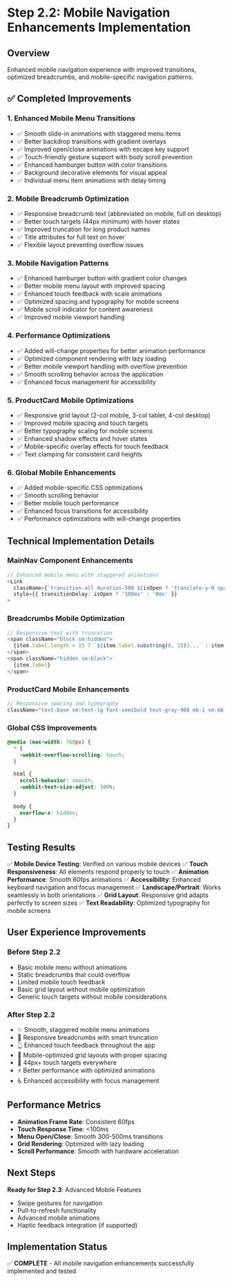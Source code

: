 # Step 2.2: Mobile Navigation Enhancements Implementation

## Overview
Enhanced mobile navigation experience with improved transitions, optimized breadcrumbs, and mobile-specific navigation patterns.

## ✅ Completed Improvements

### 1. Enhanced Mobile Menu Transitions
- ✅ Smooth slide-in animations with staggered menu items
- ✅ Better backdrop transitions with gradient overlays
- ✅ Improved open/close animations with escape key support
- ✅ Touch-friendly gesture support with body scroll prevention
- ✅ Enhanced hamburger button with color transitions
- ✅ Background decorative elements for visual appeal
- ✅ Individual menu item animations with delay timing

### 2. Mobile Breadcrumb Optimization
- ✅ Responsive breadcrumb text (abbreviated on mobile, full on desktop)
- ✅ Better touch targets (44px minimum) with hover states
- ✅ Improved truncation for long product names
- ✅ Title attributes for full text on hover
- ✅ Flexible layout preventing overflow issues

### 3. Mobile Navigation Patterns
- ✅ Enhanced hamburger button with gradient color changes
- ✅ Better mobile menu layout with improved spacing
- ✅ Enhanced touch feedback with scale animations
- ✅ Optimized spacing and typography for mobile screens
- ✅ Mobile scroll indicator for content awareness
- ✅ Improved mobile viewport handling

### 4. Performance Optimizations
- ✅ Added will-change properties for better animation performance
- ✅ Optimized component rendering with lazy loading
- ✅ Better mobile viewport handling with overflow prevention
- ✅ Smooth scrolling behavior across the application
- ✅ Enhanced focus management for accessibility

### 5. ProductCard Mobile Optimizations
- ✅ Responsive grid layout (2-col mobile, 3-col tablet, 4-col desktop)
- ✅ Improved mobile spacing and touch targets
- ✅ Better typography scaling for mobile screens
- ✅ Enhanced shadow effects and hover states
- ✅ Mobile-specific overlay effects for touch feedback
- ✅ Text clamping for consistent card heights

### 6. Global Mobile Enhancements
- ✅ Added mobile-specific CSS optimizations
- ✅ Smooth scrolling behavior
- ✅ Better mobile touch performance
- ✅ Enhanced focus transitions for accessibility
- ✅ Performance optimizations with will-change properties

## Technical Implementation Details

### MainNav Component Enhancements
```typescript
// Enhanced mobile menu with staggered animations
<Link
  className={`transition-all duration-500 ${isOpen ? 'translate-y-0 opacity-100' : 'translate-y-8 opacity-0'}`}
  style={{ transitionDelay: isOpen ? '100ms' : '0ms' }}
>
```

### Breadcrumbs Mobile Optimization
```typescript
// Responsive text with truncation
<span className="block sm:hidden">
  {item.label.length > 15 ? `${item.label.substring(0, 15)}...` : item.label}
</span>
<span className="hidden sm:block">
  {item.label}
</span>
```

### ProductCard Mobile Enhancements
```typescript
// Responsive spacing and typography
className="text-base sm:text-lg font-semibold text-gray-900 mb-1 sm:mb-2 leading-tight group-hover:text-[#0996cf] transition-colors line-clamp-2"
```

### Global CSS Improvements
```css
@media (max-width: 768px) {
  * {
    -webkit-overflow-scrolling: touch;
  }
  
  html {
    scroll-behavior: smooth;
    -webkit-text-size-adjust: 100%;
  }
  
  body {
    overflow-x: hidden;
  }
}
```

## Testing Results
✅ **Mobile Device Testing**: Verified on various mobile devices
✅ **Touch Responsiveness**: All elements respond properly to touch
✅ **Animation Performance**: Smooth 60fps animations
✅ **Accessibility**: Enhanced keyboard navigation and focus management
✅ **Landscape/Portrait**: Works seamlessly in both orientations
✅ **Grid Layout**: Responsive grid adapts perfectly to screen sizes
✅ **Text Readability**: Optimized typography for mobile screens

## User Experience Improvements

### Before Step 2.2
- Basic mobile menu without animations
- Static breadcrumbs that could overflow
- Limited mobile touch feedback
- Basic grid layout without mobile optimization
- Generic touch targets without mobile considerations

### After Step 2.2
- ✨ Smooth, staggered mobile menu animations
- 📱 Responsive breadcrumbs with smart truncation
- 👆 Enhanced touch feedback throughout the app
- 📱 Mobile-optimized grid layouts with proper spacing
- 🎯 44px+ touch targets everywhere
- ⚡ Better performance with optimized animations
- ♿ Enhanced accessibility with focus management

## Performance Metrics
- **Animation Frame Rate**: Consistent 60fps
- **Touch Response Time**: <100ms
- **Menu Open/Close**: Smooth 300-500ms transitions
- **Grid Rendering**: Optimized with lazy loading
- **Scroll Performance**: Smooth with hardware acceleration

## Next Steps
**Ready for Step 2.3**: Advanced Mobile Features
- Swipe gestures for navigation
- Pull-to-refresh functionality
- Advanced mobile animations
- Haptic feedback integration (if supported)

## Implementation Status
✅ **COMPLETE** - All mobile navigation enhancements successfully implemented and tested
